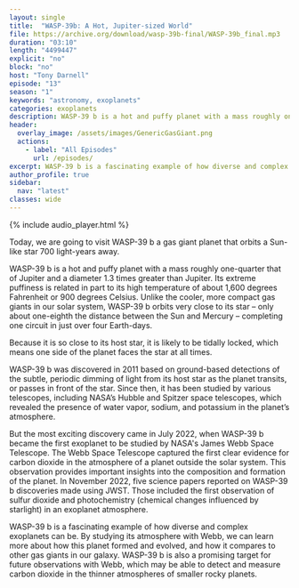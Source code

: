 ```yaml
---
layout: single
title:  "WASP-39b: A Hot, Jupiter-sized World"
file: https://archive.org/download/wasp-39b-final/WASP-39b_final.mp3
duration: "03:10"
length: "4499447"
explicit: "no"
block: "no"
host: "Tony Darnell"
episode: "13"
season: "1"
keywords: "astronomy, exoplanets"
categories: exoplanets
description: WASP-39 b is a hot and puffy planet with a mass roughly one-quarter that of Jupiter and a diameter 1.3 times greater than Jupiter
header:
  overlay_image: /assets/images/GenericGasGiant.png
  actions:
    - label: "All Episodes"
      url: /episodes/
excerpt: WASP-39 b is a fascinating example of how diverse and complex exoplanets can be.
author_profile: true
sidebar: 
  nav: "latest"
classes: wide
---
```


{% include audio_player.html %} 

Today, we are going to visit WASP-39 b a gas giant planet that orbits a Sun-like star 700 light-years away.

WASP-39 b is a hot and puffy planet with a mass roughly one-quarter that of Jupiter and a diameter 1.3 times greater than Jupiter. Its extreme puffiness is related in part to its high temperature of about 1,600 degrees Fahrenheit or 900 degrees Celsius. Unlike the cooler, more compact gas giants in our solar system, WASP-39 b orbits very close to its star – only about one-eighth the distance between the Sun and Mercury – completing one circuit in just over four Earth-days.

Because it is so close to its host star, it is likely to be tidally locked, which means one side of the planet faces the star at all times.

WASP-39 b was discovered in 2011 based on ground-based detections of the subtle, periodic dimming of light from its host star as the planet transits, or passes in front of the star. Since then, it has been studied by various telescopes, including NASA’s Hubble and Spitzer space telescopes, which revealed the presence of water vapor, sodium, and potassium in the planet’s atmosphere.

But the most exciting discovery came in July 2022, when WASP-39 b became the first exoplanet to be studied by NASA's James Webb Space Telescope. The Webb Space Telescope captured the first clear evidence for carbon dioxide in the atmosphere of a planet outside the solar system. This observation provides important insights into the composition and formation of the planet. In November 2022, five science papers reported on WASP-39 b discoveries made using JWST. Those included the first observation of sulfur dioxide and photochemistry (chemical changes influenced by starlight) in an exoplanet atmosphere.

WASP-39 b is a fascinating example of how diverse and complex exoplanets can be. By studying its atmosphere with Webb, we can learn more about how this planet formed and evolved, and how it compares to other gas giants in our galaxy. WASP-39 b is also a promising target for future observations with Webb, which may be able to detect and measure carbon dioxide in the thinner atmospheres of smaller rocky planets.

